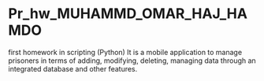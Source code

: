 # Pr_hw_MUHAMMD_OMAR_HAJ_HAMDO
first homework in scripting (Python) It is a mobile application to manage prisoners in terms of adding, modifying, deleting, managing data through an integrated database and other features.
